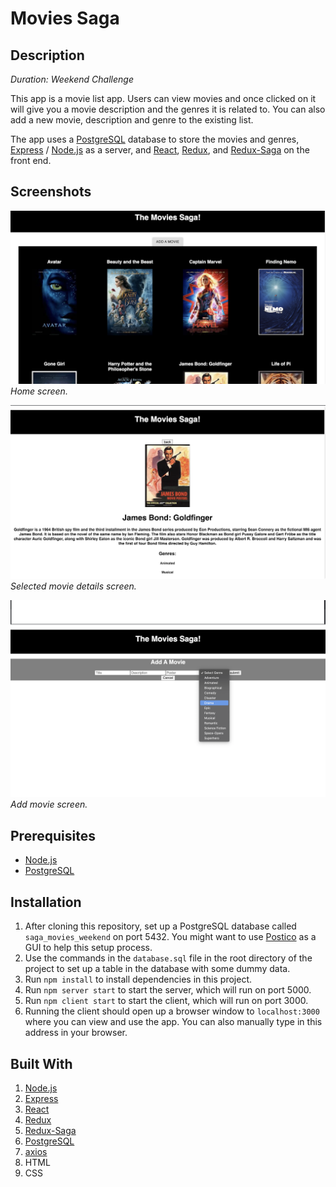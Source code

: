 # Movies Saga

## Description

_Duration: Weekend Challenge_

This app is a movie list app. Users can view movies and once clicked on it will give you a movie description and the genres it is related to. You can also add a new movie, description and genre to the existing list.

The app uses a [PostgreSQL](https://www.postgresql.org/) database to store the movies and genres, [Express](https://expressjs.com/) / [Node.js](https://nodejs.org/en/) as a server, and [React](https://reactjs.org/), [Redux](https://redux.js.org/), and [Redux-Saga](https://redux-saga.js.org/) on the front end. 

## Screenshots

![pics/home.png](pics/home.png)
_Home screen._

![pics/details.png](pics/details.png)
_Selected movie details screen._

![pics/add2.png](pics/add2.png)
_Add movie screen._

## Prerequisites

- [Node.js](https://nodejs.org/en/)
- [PostgreSQL](https://www.postgresql.org/)

## Installation

1. After cloning this repository, set up a PostgreSQL database called `saga_movies_weekend` on port 5432. You might want to use [Postico](https://eggerapps.at/postico/) as a GUI to help this setup process.
2. Use the commands in the `database.sql` file in the root directory of the project to set up a table in the database with some dummy data.
3. Run `npm install` to install dependencies in this project.
4. Run `npm server start` to start the server, which will run on port 5000.
5. Run `npm client start` to start the client, which will run on port 3000.
6. Running the client should open up a browser window to `localhost:3000` where you can view and use the app. You can also manually type in this address in your browser.

## Built With

1. [Node.js](https://nodejs.org/en/)
2. [Express](https://expressjs.com/)
3. [React](https://reactjs.org/)
4. [Redux](https://redux.js.org/)
5. [Redux-Saga](https://redux-saga.js.org/)
6. [PostgreSQL](https://www.postgresql.org/)
7. [axios](https://www.npmjs.com/package/axios)
8. HTML
9. CSS

